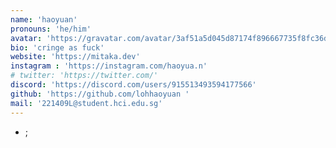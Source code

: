 ```yaml
---
name: 'haoyuan'
pronouns: 'he/him'
avatar: 'https://gravatar.com/avatar/3af51a5d045d87174f896667735f8fc36d6ec9c69fcba0ceddde5e319ab934cc.webp?size=256'
bio: 'cringe as fuck'
website: 'https://mitaka.dev'
instagram : 'https://instagram.com/haoyua.n'
# twitter: 'https://twitter.com/'
discord: 'https://discord.com/users/915513493594177566'
github: 'https://github.com/lohhaoyuan '
mail: '221409L@student.hci.edu.sg'
---
```

   -   ;